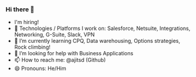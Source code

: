 ### Hi there 👋

- I'm hiring!
- 👯 Technologies / Platforms I work on: Salesforce, Netsuite, Integrations, Networking, G-Suite, Slack, VPN
- 🌱 I’m currently learning CPQ, Data warehousing, Options strategies, Rock climbing!
- 🤔 I’m looking for help with Business Applications
- 📫 How to reach me: @ajitsd (Github)
- 😄 Pronouns: He/Him

<!--
**ajitsd/ajitsd** is a ✨ _special_ ✨ repository because its `README.md` (this file) appears on your GitHub profile.

Here are some ideas to get you started:


- ⚡ Fun fact: ...
-->
